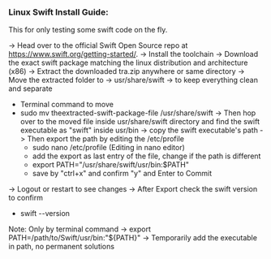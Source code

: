 ### Linux Swift Install Guide:
This for only testing some swift code on the fly.

-> Head over to the official Swift Open Source repo at https://www.swift.org/getting-started/.
-> Install the toolchain
-> Download the exact swift package matching the linux distribution and architecture (x86)
-> Extract the downloaded tra.zip anywhere or same directory
-> Move the extracted folder to -> usr/share/swift -> to keep everything clean and separate 
 - Terminal command to move
 - sudo mv theextracted-swift-package-file /usr/share/swift
-> Then hop over to the moved file inside usr/share/swift directory and find the swift executable as "swift" inside usr/bin
-> copy the swift executable's path
-> Then export the path by editing the /etc/profile
    - sudo nano /etc/profile (Editing in nano editor)
    - add the export as last entry of the file, change if the path is different
     - export PATH="/usr/share/swift/usr/bin:$PATH"
    - save by "ctrl+x" and confirm "y" and Enter to Commit

-> Logout or restart to see changes
-> After Export check the swift version to confirm
 - swift --version

Note: Only by terminal command -> export PATH=/path/to/Swift/usr/bin:"${PATH}" -> Temporarily add the executable in path, no permanent solutions